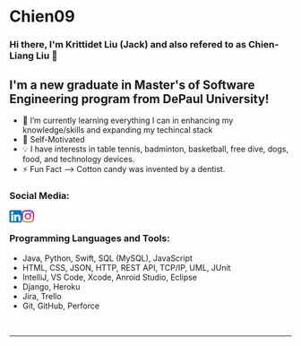 # Chien09
 
### Hi there, I'm Krittidet Liu (Jack) and also refered to as Chien-Liang Liu 👋 

## I'm a new graduate in Master's of Software Engineering program from DePaul University! 

- 🌱 I’m currently learning everything I can in enhancing my knowledge/skills and expanding my techincal stack
- 👯 Self-Motivated 
- 💡 I have interests in table tennis, badminton, basketball, free dive, dogs, food, and technology devices.  
-  ⚡ Fun Fact --> Cotton candy was invented by a dentist.

### Social Media:

[<img align="left" alt="Chien09 | LinkedIn" width="22px" src="linkd.png" />][linkedin]
[<img align="left" alt="Chien09 | Instagram" width="22px" src="ig.png" />][instagram]

<br />

### Programming Languages and Tools:

- Java, Python, Swift, SQL (MySQL), JavaScript
- HTML, CSS, JSON, HTTP, REST API, TCP/IP, UML, JUnit
- IntelliJ, VS Code, Xcode, Anroid Studio, Eclipse
- Django, Heroku
- Jira, Trello
- Git, GitHub, Perforce 

<br />

---

[instagram]: https://instagram.com/candypopcoke
[linkedin]: https://linkedin.com/in/chienliangliujack
